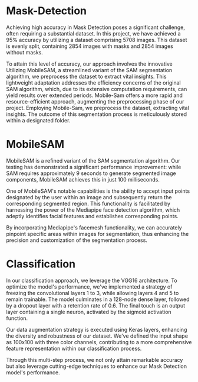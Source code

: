 # Mask-Detection

Achieving high accuracy in Mask Detection poses a significant challenge, often requiring a substantial dataset. In this project, we have achieved a 95% accuracy by utilizing a dataset comprising 5708 images. This dataset is evenly split, containing 2854 images with masks and 2854 images without masks.

To attain this level of accuracy, our approach involves the innovative Utilizing MobileSAM, a streamlined variant of the SAM segmentation algorithm, we preprocess the dataset to extract vital insights. This lightweight adaptation addresses the efficiency concerns of the original SAM algorithm, which, due to its extensive computation requirements, can yield results over extended periods. Mobile-Sam offers a more rapid and resource-efficient approach, augmenting the preprocessing phase of our project. Employing Mobile-Sam, we preprocess the dataset, extracting vital insights. The outcome of this segmentation process is meticulously stored within a designated folder.

# MobileSAM

MobileSAM is a refined variant of the SAM segmentation algorithm. Our testing has demonstrated a significant performance improvement: while SAM requires approximately 9 seconds to generate segmented image components, MobileSAM achieves this in just 100 milliseconds.

One of MobileSAM's notable capabilities is the ability to accept input points designated by the user within an image and subsequently return the corresponding segmented region. This functionality is facilitated by harnessing the power of the Mediapipe face detection algorithm, which adeptly identifies facial features and establishes corresponding points.

By incorporating Mediapipe's facemesh functionality, we can accurately pinpoint specific areas within images for segmentation, thus enhancing the precision and customization of the segmentation process.

# Classification

In our classification approach, we leverage the VGG16 architecture. To optimize the model's performance, we've implemented a strategy of freezing the convolutional layers 1 to 3, while allowing layers 4 and 5 to remain trainable. The model culminates in a 128-node dense layer, followed by a dropout layer with a retention rate of 0.6. The final touch is an output layer containing a single neuron, activated by the sigmoid activation function.

Our data augmentation strategy is executed using Keras layers, enhancing the diversity and robustness of our dataset. We've defined the input shape as 100x100 with three color channels, contributing to a more comprehensive feature representation within our classification process.

Through this multi-step process, we not only attain remarkable accuracy but also leverage cutting-edge techniques to enhance our Mask Detection model's performance.

